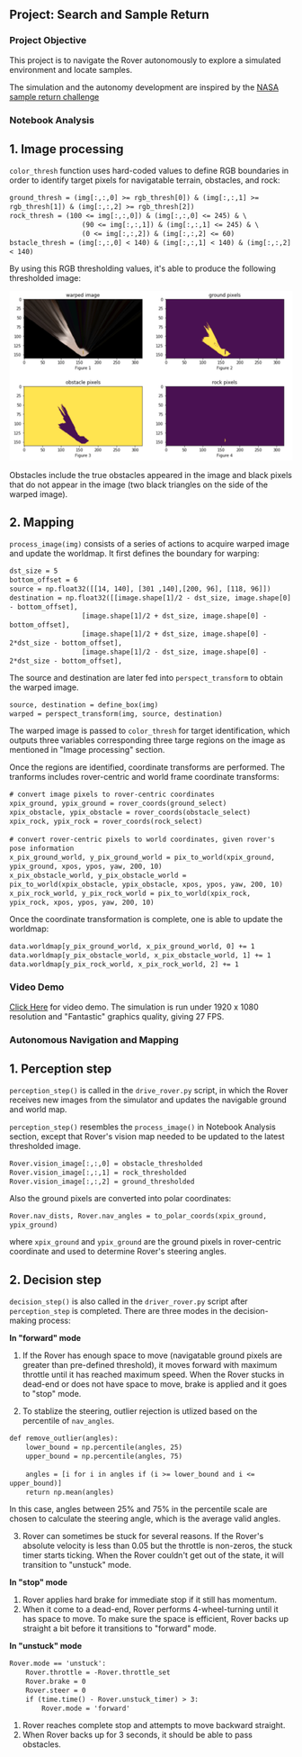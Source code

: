 ## Project: Search and Sample Return

[//]: # (Image References)

[image1]: misc/color_thresh.png


### Project Objective
This project is to navigate the Rover autonomously to explore a simulated environment and locate samples.

The simulation and the autonomy development are inspired by the [NASA sample return challenge](https://www.nasa.gov/directorates/spacetech/centennial_challenges/sample_return_robot/index.html)

### Notebook Analysis
## 1. Image processing
`color_thresh` function uses hard-coded values to define RGB boundaries in order to identify target pixels for navigatable terrain, obstacles, and rock:
```
ground_thresh = (img[:,:,0] >= rgb_thresh[0]) & (img[:,:,1] >= rgb_thresh[1]) & (img[:,:,2] >= rgb_thresh[2])
rock_thresh = (100 <= img[:,:,0]) & (img[:,:,0] <= 245) & \
    			  (90 <= img[:,:,1]) & (img[:,:,1] <= 245) & \
    			  (0 <= img[:,:,2]) & (img[:,:,2] <= 60)
bstacle_thresh = (img[:,:,0] < 140) & (img[:,:,1] < 140) & (img[:,:,2] < 140)
```
By using this RGB thresholding values, it's able to produce the following thresholded image:

![color_thresh][image1]

Obstacles include the true obstacles appeared in the image and black pixels that do not appear in the image (two black triangles on the side of the warped image).

## 2. Mapping
`process_image(img)` consists of a series of actions to acquire warped image and update the worldmap. It first defines the boundary for warping:
```
dst_size = 5 
bottom_offset = 6
source = np.float32([[14, 140], [301 ,140],[200, 96], [118, 96]])
destination = np.float32([[image.shape[1]/2 - dst_size, image.shape[0] - bottom_offset],
                  [image.shape[1]/2 + dst_size, image.shape[0] - bottom_offset],
                  [image.shape[1]/2 + dst_size, image.shape[0] - 2*dst_size - bottom_offset], 
                  [image.shape[1]/2 - dst_size, image.shape[0] - 2*dst_size - bottom_offset],
```
The source and destination are later fed into `perspect_transform` to obtain the warped image.

```
source, destination = define_box(img)
warped = perspect_transform(img, source, destination)
```
The warped image is passed to `color_thresh` for target identification, which outputs three variables corresponding three targe regions on the image as mentioned in "Image processing" section. 

Once the regions are identified, coordinate transforms are performed. The tranforms includes rover-centric and world frame coordinate transforms:
```
# convert image pixels to rover-centric coordinates
xpix_ground, ypix_ground = rover_coords(ground_select)
xpix_obstacle, ypix_obstacle = rover_coords(obstacle_select)
xpix_rock, ypix_rock = rover_coords(rock_select)

# convert rover-centric pixels to world coordinates, given rover's pose information
x_pix_ground_world, y_pix_ground_world = pix_to_world(xpix_ground, ypix_ground, xpos, ypos, yaw, 200, 10)
x_pix_obstacle_world, y_pix_obstacle_world = pix_to_world(xpix_obstacle, ypix_obstacle, xpos, ypos, yaw, 200, 10)
x_pix_rock_world, y_pix_rock_world = pix_to_world(xpix_rock, ypix_rock, xpos, ypos, yaw, 200, 10)    
```
Once the coordinate transformation is complete, one is able to update the worldmap:
```
data.worldmap[y_pix_ground_world, x_pix_ground_world, 0] += 1
data.worldmap[y_pix_obstacle_world, x_pix_obstacle_world, 1] += 1
data.worldmap[y_pix_rock_world, x_pix_rock_world, 2] += 1
```

### Video Demo
[Click Here](https://www.youtube.com/watch?v=ZW1d9I3rd2Y) for video demo. The simulation is run under 1920 x 1080 resolution and "Fantastic" graphics quality, giving 27 FPS. 

### Autonomous Navigation and Mapping
## 1. Perception step
`perception_step()` is called in the `drive_rover.py` script, in which the Rover receives new images from the simulator and updates the navigable ground and world map. 

`perception_step()` resembles the `process_image()` in Notebook Analysis section, except that Rover's vision map needed to be updated to the latest thresholded image.
```
Rover.vision_image[:,:,0] = obstacle_thresholded
Rover.vision_image[:,:,1] = rock_thresholded
Rover.vision_image[:,:,2] = ground_thresholded
```
Also the ground pixels are converted into polar coordinates:
```
Rover.nav_dists, Rover.nav_angles = to_polar_coords(xpix_ground, ypix_ground) 
```
where `xpix_ground` and `ypix_ground` are the ground pixels in rover-centric coordinate and used to determine Rover's steering angles.

## 2. Decision step
`decision_step()` is also called in the `driver_rover.py` script after `perception_step` is completed. There are three modes in the decision-making process:

**In "forward" mode**
1. If the Rover has enough space to move (navigatable ground pixels are greater than pre-defined threshold), it moves forward with maximum throttle until it has reached maximum speed. When the Rover stucks in dead-end or does not have space to move, brake is applied and it goes to "stop" mode.

2. To stablize the steering, outlier rejection is utlized based on the percentile of `nav_angles`. 
```
def remove_outlier(angles):
	lower_bound = np.percentile(angles, 25)
	upper_bound = np.percentile(angles, 75)
	
	angles = [i for i in angles if (i >= lower_bound and i <= upper_bound)]
	return np.mean(angles)
```
In this case, angles between 25% and 75% in the percentile scale are chosen to calculate the steering angle, which is the average valid angles. 

3. Rover can sometimes be stuck for several reasons. If the Rover's absolute velocity is less than 0.05 but the throttle is non-zeros, the stuck timer starts ticking. When the Rover couldn't get out of the state, it will transition to "unstuck" mode.

**In "stop" mode**
1. Rover applies hard brake for immediate stop if it still has momentum.
2. When it come to a dead-end, Rover performs 4-wheel-turning until it has space to move. To make sure the space is efficient, Rover backs up straight a bit before it transitions to "forward" mode.


**In "unstuck" mode**
```
Rover.mode == 'unstuck':
	Rover.throttle = -Rover.throttle_set
	Rover.brake = 0
	Rover.steer = 0
	if (time.time() - Rover.unstuck_timer) > 3:
		Rover.mode = 'forward'
```
1. Rover reaches complete stop and attempts to move backward straight.
2. When Rover backs up for 3 seconds, it should be able to pass obstacles.